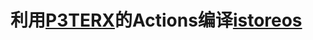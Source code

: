 # 利用[P3TERX](https://github.com/P3TERX/Actions-OpenWrt)的Actions编译[istoreos]([https://github.com/istoreos/istoreos])

